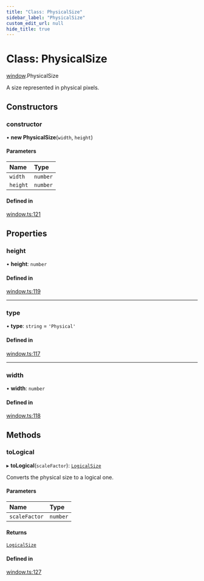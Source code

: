 ```yaml
---
title: "Class: PhysicalSize"
sidebar_label: "PhysicalSize"
custom_edit_url: null
hide_title: true
---
```


# Class: PhysicalSize

[window](../modules/window.md).PhysicalSize

A size represented in physical pixels.

## Constructors

### constructor

• **new PhysicalSize**(`width`, `height`)

#### Parameters

| Name | Type |
| :------ | :------ |
| `width` | `number` |
| `height` | `number` |

#### Defined in

[window.ts:121](https://github.com/tauri-apps/tauri/blob/40d08a6/tooling/api/src/window.ts#L121)

## Properties

### height

• **height**: `number`

#### Defined in

[window.ts:119](https://github.com/tauri-apps/tauri/blob/40d08a6/tooling/api/src/window.ts#L119)

___

### type

• **type**: `string` = `'Physical'`

#### Defined in

[window.ts:117](https://github.com/tauri-apps/tauri/blob/40d08a6/tooling/api/src/window.ts#L117)

___

### width

• **width**: `number`

#### Defined in

[window.ts:118](https://github.com/tauri-apps/tauri/blob/40d08a6/tooling/api/src/window.ts#L118)

## Methods

### toLogical

▸ **toLogical**(`scaleFactor`): [`LogicalSize`](window.LogicalSize.md)

Converts the physical size to a logical one.

#### Parameters

| Name | Type |
| :------ | :------ |
| `scaleFactor` | `number` |

#### Returns

[`LogicalSize`](window.LogicalSize.md)

#### Defined in

[window.ts:127](https://github.com/tauri-apps/tauri/blob/40d08a6/tooling/api/src/window.ts#L127)
